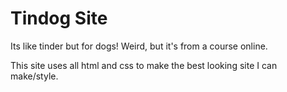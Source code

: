 # Tindog Site

Its like tinder but for dogs! Weird, but it's from a course online.

This site uses all html and css to make the best looking site I can make/style.
